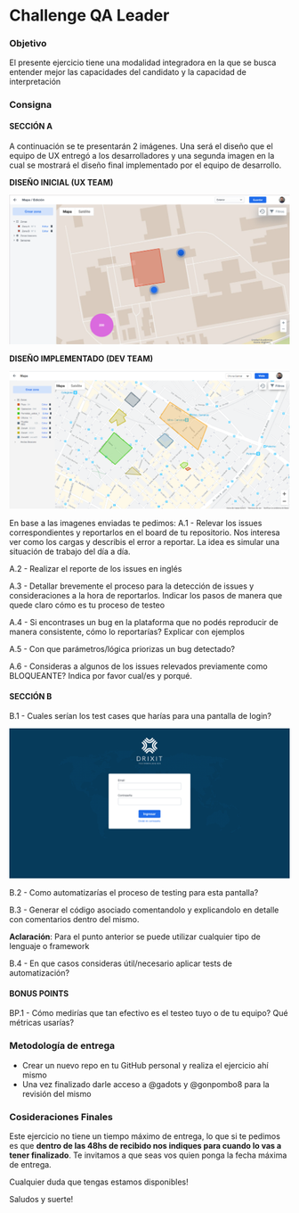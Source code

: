 # Challenge QA Leader

### Objetivo
El presente ejercicio tiene una modalidad integradora en la que se busca entender mejor las capacidades del candidato y la capacidad de interpretación 

### Consigna

#### SECCIÓN A

A continuación se te presentarán 2 imágenes. Una será el diseño que el equipo de UX entregó a los desarrolladores y una segunda imagen en la cual se mostrará el diseño final implementado por el equipo de desarrollo.

**DISEÑO INICIAL (UX TEAM)**

![Diseño inicial](DESIGN.png)

**DISEÑO IMPLEMENTADO (DEV TEAM)**

![Implementación](DEV.png)

En base a las imagenes enviadas te pedimos:
A.1 - Relevar los issues correspondientes y reportarlos en el board de tu repositorio. Nos interesa ver como los cargas y describis el error a reportar. La idea es simular una situación de trabajo del día a día.

A.2 - Realizar el reporte de los issues en inglés

A.3 - Detallar brevemente el proceso para la detección de issues y consideraciones a la hora de reportarlos. Indicar los pasos de manera que quede claro cómo es tu proceso de testeo

A.4 - Si encontrases un bug en la plataforma que no podés reproducir de manera consistente, cómo lo reportarías? Explicar con ejemplos

A.5 - Con que parámetros/lógica priorizas un bug detectado?

A.6 - Consideras a algunos de los issues relevados previamente como BLOQUEANTE? Indica por favor cual/es y porqué.

#### SECCIÓN B

B.1 - Cuales serían los test cases que harías para una pantalla de login?

![login](log-in-improvement.png)

B.2 - Como automatizarías el proceso de testing para esta pantalla?

B.3 - Generar el código asociado comentandolo y explicandolo en detalle con comentarios dentro del mismo.

**Aclaración**: Para el punto anterior se puede utilizar cualquier tipo de lenguaje o framework

B.4 - En que casos consideras útil/necesario aplicar tests de automatización?

#### BONUS POINTS

BP.1 - Cómo medirías que tan efectivo es el testeo tuyo o de tu equipo? Qué métricas usarías?

### Metodología de entrega
- Crear un nuevo repo en tu GitHub personal y realiza el ejercicio ahí mismo
- Una vez finalizado darle acceso a @gadots y @gonpombo8 para la revisión del mismo

### Cosideraciones Finales 

Este ejercicio no tiene un tiempo máximo de entrega, lo que si te pedimos es que **dentro de las 48hs de recibido nos indiques para cuando lo vas a tener finalizado**. Te invitamos a que seas vos quien ponga la fecha máxima de entrega.

Cualquier duda que tengas estamos disponibles!

Saludos y suerte!
